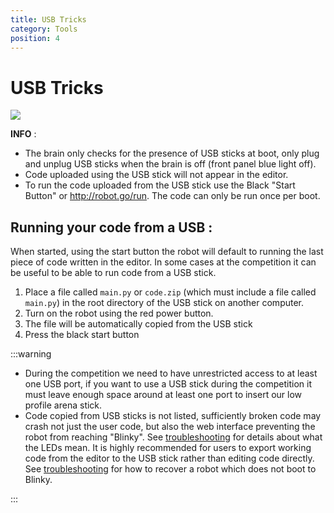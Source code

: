 ```yaml
---
title: USB Tricks
category: Tools
position: 4
---
```

# USB Tricks

![](/images/usbstick.jpg)

**INFO** : 

* The brain only checks for the presence of USB sticks at boot, only plug and unplug USB sticks when the brain is off (front panel blue light off).
* Code uploaded using the USB stick will not appear in the editor.
* To run the code uploaded from the USB stick use the Black "Start Button" or http://robot.go/run. The code can only be run once per boot.

## **Running your code from a USB :**

When started, using the start button the robot will default to running the last piece of code written in the editor. In some cases at the competition it can be useful to be able to run code from a USB stick.

1. Place a file called `main.py` or `code.zip` (which must include a file called `main.py`) in the root directory of the USB stick on another computer.
2. Turn on the robot using the red power button.
3. The file will be automatically copied from the USB stick
4. Press the black start button

:::warning  

* During the competition we need to have unrestricted access to at least one USB port, if you want to use a USB stick during the competition it must leave enough space around at least one port to insert our low profile arena stick.
* Code copied from USB sticks is not listed, sufficiently broken code may crash not just the user code, but also the web interface preventing the robot from reaching "Blinky". See [troubleshooting](https://hr-robocon.org/docs/troubleshooting.html#troubleshooting) for details about what the LEDs mean. It is highly recommended for users to export working code from the editor to the USB stick rather than editing code directly. See [troubleshooting]((https://hr-robocon.org/docs/troubleshooting.html#the-brainbox-appears-to-power-up-but-i-can-t-connect-to-the-website-and-the-blue-led-lights-but-never-starts-flashing).) for how to recover a robot which does not boot to Blinky.

:::
